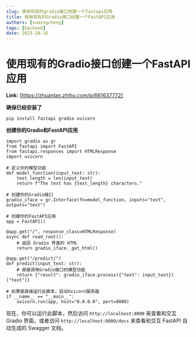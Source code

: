 ```yaml
---
slug: 使用现有的gradio接口创建一个fastapi应用
title: 使用现有的Gradio接口创建一个FastAPI应用
authors: [sumingcheng]
tags: [backend]
date: 2023-10-16
---
```


# 使用现有的Gradio接口创建一个FastAPI应用



 **Link:** [https://zhuanlan.zhihu.com/p/661637772]



**确保已经安装了**

```
pip install fastapi gradio uvicorn
```

**创建你的Gradio和FastAPI应用**

```
import gradio as gr
from fastapi import FastAPI
from fastapi.responses import HTMLResponse
import uvicorn

# 定义你的模型功能
def model_function(input_text: str):
    text_length = len(input_text)
    return f"The text has {text_length} characters."

# 创建你的Gradio接口
gradio_iface = gr.Interface(fn=model_function, inputs="text", outputs="text")

# 创建你的FastAPI应用
app = FastAPI()

@app.get("/", response_class=HTMLResponse)
async def read_root():
    # 返回 Gradio 界面的 HTML
    return gradio_iface._get_html()

@app.get("/predict/")
def predict(input_text: str):
    # 直接调用Gradio接口的模型功能
    return {"result": gradio_iface.process({"text": input_text})["text"]}

# 如果是直接运行此脚本，启动Uvicorn服务器
if __name__ == "__main__":
    uvicorn.run(app, host="0.0.0.0", port=8000)
```

现在，你可以运行此脚本，然后访问 `http://localhost:8000` 来查看和交互 Gradio 界面，或者访问 `http://localhost:8000/docs` 来查看和交互 FastAPI 自动生成的 Swagger 文档。